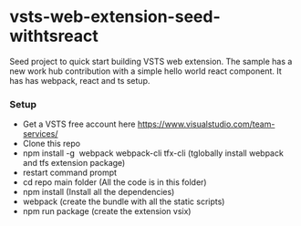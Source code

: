 # vsts-web-extension-seed-withtsreact
Seed project to quick start building VSTS web extension. The sample has a new work hub contribution with a simple hello world react component. It has has webpack, react and ts setup.

### Setup

* Get a VSTS free account here https://www.visualstudio.com/team-services/
* Clone this repo
* npm install -g  webpack webpack-cli tfx-cli (tglobally install webpack and tfs extension package)
* restart command prompt
* cd repo main folder (All the code is in this folder)
* npm install (Install all the dependencies)
* webpack (create the bundle with all the static scripts)
* npm run package (create the extension vsix)
